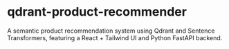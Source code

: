 # qdrant-product-recommender
 A semantic product recommendation system using Qdrant and Sentence Transformers, featuring a React + Tailwind UI and Python FastAPI backend.
